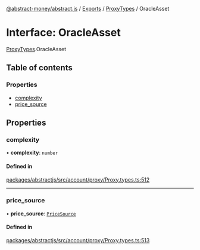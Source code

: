 [@abstract-money/abstract.js](../README.md) / [Exports](../modules.md) / [ProxyTypes](../modules/ProxyTypes.md) / OracleAsset

# Interface: OracleAsset

[ProxyTypes](../modules/ProxyTypes.md).OracleAsset

## Table of contents

### Properties

- [complexity](ProxyTypes.OracleAsset.md#complexity)
- [price\_source](ProxyTypes.OracleAsset.md#price_source)

## Properties

### complexity

• **complexity**: `number`

#### Defined in

[packages/abstractjs/src/account/proxy/Proxy.types.ts:512](https://github.com/AbstractSDK/frontend/blob/07410073/packages/abstractjs/src/account/proxy/Proxy.types.ts#L512)

___

### price\_source

• **price\_source**: [`PriceSource`](../modules/ProxyTypes.md#pricesource)

#### Defined in

[packages/abstractjs/src/account/proxy/Proxy.types.ts:513](https://github.com/AbstractSDK/frontend/blob/07410073/packages/abstractjs/src/account/proxy/Proxy.types.ts#L513)
